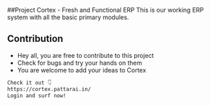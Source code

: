 ##Project Cortex - Fresh and Functional ERP
This is our working ERP system with all the basic primary modules.

## Contribution
- Hey all, you are free to contribute to this project 
- Check for bugs and try your hands on them
- You are welcome to add your ideas to Cortex
```bash
Check it out 👇
https://cortex.pattarai.in/
Login and surf now!
